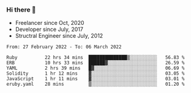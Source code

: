 ### Hi there 👋

- Freelancer since Oct, 2020
- Developer since July, 2017
- Structral Engineer since July, 2012

<!--START_SECTION:waka-->

```text
From: 27 February 2022 - To: 06 March 2022

Ruby          22 hrs 34 mins  ██████████████▒░░░░░░░░░░   56.83 %
ERB           10 hrs 33 mins  ██████▓░░░░░░░░░░░░░░░░░░   26.59 %
YAML          2 hrs 39 mins   █▓░░░░░░░░░░░░░░░░░░░░░░░   06.69 %
Solidity      1 hr 12 mins    ▓░░░░░░░░░░░░░░░░░░░░░░░░   03.05 %
JavaScript    1 hr 11 mins    ▓░░░░░░░░░░░░░░░░░░░░░░░░   03.01 %
eruby.yaml    28 mins         ▒░░░░░░░░░░░░░░░░░░░░░░░░   01.20 %
```

<!--END_SECTION:waka-->
